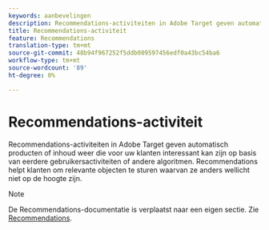 ```yaml
---
keywords: aanbevelingen
description: Recommendations-activiteiten in Adobe Target geven automatisch producten of inhoud weer die voor uw klanten interessant kan zijn op basis van eerdere gebruikersactiviteiten of andere algoritmen. Recommendations helpt klanten om relevante objecten te sturen waarvan ze anders wellicht niet op de hoogte zijn.
title: Recommendations-activiteit
feature: Recommendations
translation-type: tm+mt
source-git-commit: 48b94f967252f5ddb009597456edf0a43bc54ba6
workflow-type: tm+mt
source-wordcount: '89'
ht-degree: 0%

---
```



# Recommendations-activiteit

Recommendations-activiteiten in Adobe Target geven automatisch producten of inhoud weer die voor uw klanten interessant kan zijn op basis van eerdere gebruikersactiviteiten of andere algoritmen. Recommendations helpt klanten om relevante objecten te sturen waarvan ze anders wellicht niet op de hoogte zijn.

>[!NOTE]
>
>De Recommendations-documentatie is verplaatst naar een eigen sectie. Zie [Recommendations](/help/c-recommendations/recommendations.md#concept_7556C8A4543942F2A77B13A29339C0C0).

